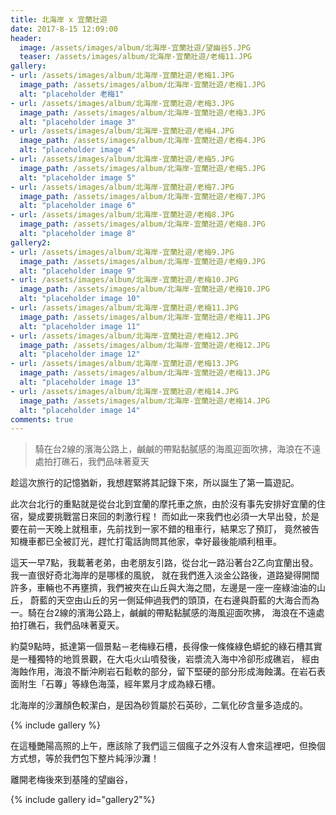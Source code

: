 ```yaml
---
title: 北海岸 x 宜蘭壯遊
date: 2017-8-15 12:09:00
header:
  image: /assets/images/album/北海岸-宜蘭壯遊/望幽谷5.JPG
  teaser: /assets/images/album/北海岸-宜蘭壯遊/老梅11.JPG
gallery:
- url: /assets/images/album/北海岸-宜蘭壯遊/老梅1.JPG
  image_path: /assets/images/album/北海岸-宜蘭壯遊/老梅1.JPG
  alt: "placeholder 老梅1"
- url: /assets/images/album/北海岸-宜蘭壯遊/老梅3.JPG
  image_path: /assets/images/album/北海岸-宜蘭壯遊/老梅3.JPG
  alt: "placeholder image 3"
- url: /assets/images/album/北海岸-宜蘭壯遊/老梅4.JPG
  image_path: /assets/images/album/北海岸-宜蘭壯遊/老梅4.JPG
  alt: "placeholder image 4"
- url: /assets/images/album/北海岸-宜蘭壯遊/老梅5.JPG
  image_path: /assets/images/album/北海岸-宜蘭壯遊/老梅5.JPG
  alt: "placeholder image 5"
- url: /assets/images/album/北海岸-宜蘭壯遊/老梅7.JPG
  image_path: /assets/images/album/北海岸-宜蘭壯遊/老梅7.JPG
  alt: "placeholder image 6"
- url: /assets/images/album/北海岸-宜蘭壯遊/老梅8.JPG
  image_path: /assets/images/album/北海岸-宜蘭壯遊/老梅8.JPG
  alt: "placeholder image 8"
gallery2:
- url: /assets/images/album/北海岸-宜蘭壯遊/老梅9.JPG
  image_path: /assets/images/album/北海岸-宜蘭壯遊/老梅9.JPG
  alt: "placeholder image 9"
- url: /assets/images/album/北海岸-宜蘭壯遊/老梅10.JPG
  image_path: /assets/images/album/北海岸-宜蘭壯遊/老梅10.JPG
  alt: "placeholder image 10"
- url: /assets/images/album/北海岸-宜蘭壯遊/老梅11.JPG
  image_path: /assets/images/album/北海岸-宜蘭壯遊/老梅11.JPG
  alt: "placeholder image 11"
- url: /assets/images/album/北海岸-宜蘭壯遊/老梅12.JPG
  image_path: /assets/images/album/北海岸-宜蘭壯遊/老梅12.JPG
  alt: "placeholder image 12"
- url: /assets/images/album/北海岸-宜蘭壯遊/老梅13.JPG
  image_path: /assets/images/album/北海岸-宜蘭壯遊/老梅13.JPG
  alt: "placeholder image 13"
- url: /assets/images/album/北海岸-宜蘭壯遊/老梅14.JPG
  image_path: /assets/images/album/北海岸-宜蘭壯遊/老梅14.JPG
  alt: "placeholder image 14"
comments: true
---
```


>騎在台2線的濱海公路上，鹹鹹的帶點黏膩感的海風迎面吹拂，海浪在不遠處拍打礁石，我們品味著夏天

趁這次旅行的記憶猶新，我想趕緊將其記錄下來，所以誕生了第一篇遊記。

此次台北行的重點就是從台北到宜蘭的摩托車之旅，由於沒有事先安排好宜蘭的住宿，變成要挑戰當日來回的刺激行程！
而如此一來我們也必須一大早出發，於是要在前一天晚上就租車，先前找到一家不錯的租車行，結果忘了預訂，
竟然被告知機車都已全被訂光，趕忙打電話詢問其他家，幸好最後能順利租車。

這天一早7點，我載著老弟，由老朋友引路，從台北一路沿著台2乙向宜蘭出發。我一直很好奇北海岸的是哪樣的風貌，
就在我們進入淡金公路後，道路變得開闊許多，車輛也不再壅擠，我們被夾在山丘與大海之間，左邊是一座一座綠油油的山丘，
蔚藍的天空由山丘的另一側延伸過我們的頭頂，在右邊與蔚藍的大海合而為一。騎在台2線的濱海公路上，鹹鹹的帶點黏膩感的海風迎面吹拂，
海浪在不遠處拍打礁石，我們品味著夏天。

約莫9點時，抵達第一個景點－老梅綠石槽，長得像一條條綠色蟒蛇的綠石槽其實是一種獨特的地質景觀，在大屯火山噴發後，岩漿流入海中冷卻形成礁岩，
經由海蝕作用，海浪不斷沖刷岩石鬆軟的部分，留下堅硬的部分形成海蝕溝。在岩石表面附生「石蓴」等綠色海藻，經年累月才成為綠石槽。

北海岸的沙灘顏色較潔白，是因為砂質屬於石英砂，二氧化矽含量多造成的。

{% include gallery %}

在這種艷陽高照的上午，應該除了我們這三個瘋子之外沒有人會來這裡吧，但換個方式想，等於我們包下整片純淨沙灘！

離開老梅後來到基隆的望幽谷，

{% include gallery id="gallery2"%}
